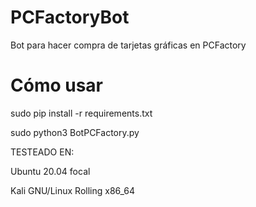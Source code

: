 # PCFactoryBot
Bot para hacer compra de tarjetas gráficas en PCFactory

# Cómo usar

sudo pip install -r requirements.txt

sudo python3 BotPCFactory.py

TESTEADO EN:

Ubuntu 20.04 focal

Kali GNU/Linux Rolling x86_64 


